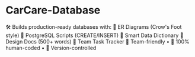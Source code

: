 # CarCare-Database
🛠️ Builds production-ready databases with: 🔷 ER Diagrams (Crow's Foot style) 🔷 PostgreSQL Scripts (CREATE/INSERT) 🔷 Smart Data Dictionary 🔷 Design Docs (500+ words) 🔷 Team Task Tracker  👥 Team-friendly • 📜 100% human-coded • 🔄 Version-controlled
